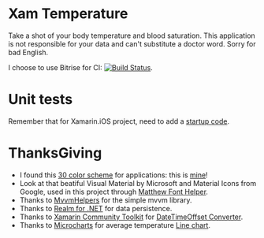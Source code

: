 # Xam Temperature
Take a shot of your body temperature and blood saturation. This application is not responsible for your data and can't substitute a doctor word. Sorry for bad English.

I choose to use Bitrise for CI: [![Build Status](https://app.bitrise.io/app/8b0e5384a131a5ff/status.svg?token=0a_aPQx7QSYrGlxbyxEyVg&branch=main)](https://app.bitrise.io/app/8b0e5384a131a5ff).

# Unit tests
Remember that for Xamarin.iOS project, need to add a [startup code](https://docs.microsoft.com/en-us/appcenter/test-cloud/frameworks/uitest/xamarin-forms?tabs=windows#ios-application-project).

# ThanksGiving
* I found this [30 color scheme](https://saruwakakun.com/en/material-color) for applications: this is [mine](https://saruwakakun.com/en/material-color#color_one23)!
* Look at that beatiful Visual Material by Microsoft and Material Icons from Google, used in this project through [Matthew Font Helper](https://github.com/matthewrdev/md2cs). 
* Thanks to [MvvmHelpers]() for the simple mvvm library.
* Thanks to [Realm for .NET](https://docs.mongodb.com/realm/sdk/dotnet/) for data persistence.
* Thanks to [Xamarin Community Toolkit](https://github.com/xamarin/XamarinCommunityToolkit) for [DateTimeOffset Converter](https://docs.microsoft.com/en-us/xamarin/community-toolkit/converters/datetimeoffsetconverter).
* Thanks to [Microcharts](https://github.com/dotnet-ad/Microcharts) for average temperature [Line chart](https://github.com/dotnet-ad/Microcharts/wiki/LineChart).